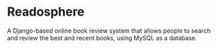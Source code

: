 # Readosphere
A Django-based online book review system that allows people to search and review the best and recent books, using MySQL as a database.
